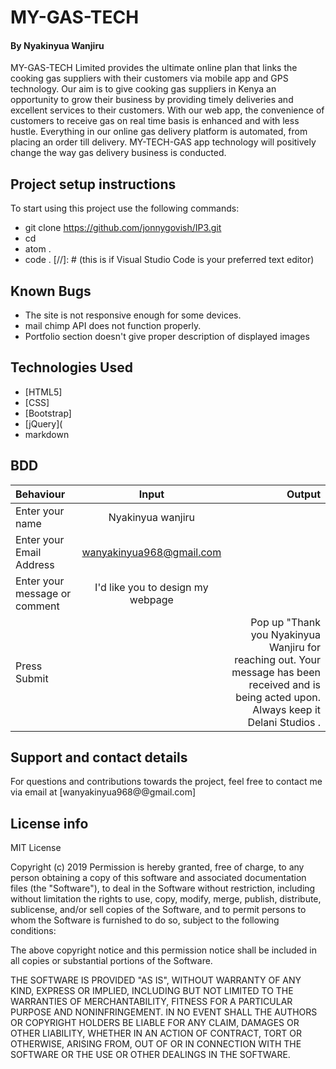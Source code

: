 
# MY-GAS-TECH
#### By **Nyakinyua Wanjiru**
MY-GAS-TECH Limited provides the ultimate online plan that links the cooking gas suppliers with their customers via mobile app and GPS technology. Our aim is to give cooking gas suppliers in Kenya an opportunity to grow their business by providing timely deliveries and excellent services to their customers. With our web app, the convenience of customers to receive gas on real time basis is enhanced and with less hustle. Everything in our online gas delivery platform is automated, from placing an order till delivery. MY-TECH-GAS app technology will positively change the way gas delivery business is conducted.
## Project setup instructions
To start using this project use the following commands:
- git clone https://github.com/jonnygovish/IP3.git
- cd 
- atom .
- code . [//]: # (this is if Visual Studio Code is your preferred text editor)

## Known Bugs
* The site is not responsive enough for some devices. 
* mail chimp API does not function properly.
* Portfolio section doesn't give proper description of displayed images
## Technologies Used
* [HTML5]
* [CSS]
* [Bootstrap]
* [jQuery](
* markdown


## BDD
| Behaviour      | Input        | Output       |
| :------------- | :----------: | -----------: |
|  Enter your name  |   Nyakinyua wanjiru |     |
| Enter your Email Address  | wanyakinyua968@gmail.com |   |
| Enter your message or comment   |  I'd like you to design my webpage     |     |
| Press Submit|     |Pop up "Thank you Nyakinyua Wanjiru for reaching out. Your message has been received and is being acted upon. Always keep it Delani Studios .|
## Support and contact details
For questions and contributions towards the project, feel free to contact me via  email at [wanyakinyua968@@gmail.com]
## License info
MIT License

Copyright (c) 2019 
Permission is hereby granted, free of charge, to any person obtaining a copy
of this software and associated documentation files (the "Software"), to deal
in the Software without restriction, including without limitation the rights
to use, copy, modify, merge, publish, distribute, sublicense, and/or sell
copies of the Software, and to permit persons to whom the Software is
furnished to do so, subject to the following conditions:

The above copyright notice and this permission notice shall be included in all
copies or substantial portions of the Software.

THE SOFTWARE IS PROVIDED "AS IS", WITHOUT WARRANTY OF ANY KIND, EXPRESS OR
IMPLIED, INCLUDING BUT NOT LIMITED TO THE WARRANTIES OF MERCHANTABILITY,
FITNESS FOR A PARTICULAR PURPOSE AND NONINFRINGEMENT. IN NO EVENT SHALL THE
AUTHORS OR COPYRIGHT HOLDERS BE LIABLE FOR ANY CLAIM, DAMAGES OR OTHER
LIABILITY, WHETHER IN AN ACTION OF CONTRACT, TORT OR OTHERWISE, ARISING FROM,
OUT OF OR IN CONNECTION WITH THE SOFTWARE OR THE USE OR OTHER DEALINGS IN THE
SOFTWARE.
  